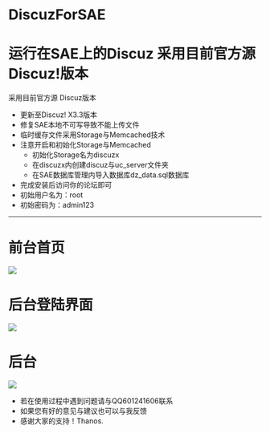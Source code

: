 # DiscuzForSAE
运行在SAE上的Discuz
采用目前官方源 Discuz!版本
=======
采用目前官方源 Discuz版本

- 更新至Discuz! X3.3版本
- 修复SAE本地不可写导致不能上传文件
- 临时缓存文件采用Storage与Memcached技术
- 注意开启和初始化Storage与Memcached
	- 初始化Storage名为discuzx
	- 在discuzx内创建discuz与uc_server文件夹
	- 在SAE数据库管理内导入数据库dz_data.sql数据库
- 完成安装后访问你的论坛即可
- 初始用户名为：root
- 初始密码为：admin123

----------
# 前台首页
![](http://img.secbug.cc/sae1.jpg)
# 后台登陆界面
![](http://img.secbug.cc/sae2.jpg)
# 后台
![](http://img.secbug.cc/sae3.jpg)

- 若在使用过程中遇到问题请与QQ601241606联系
- 如果您有好的意见与建议也可以与我反馈
- 感谢大家的支持！Thanos.
